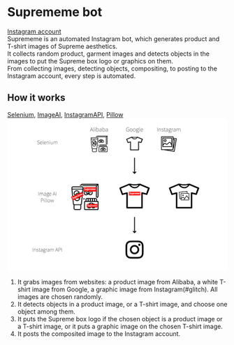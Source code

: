 # Suprememe bot
[Instagram account](https://www.instagram.com/suprememebot/)<br/>
Suprememe is an automated Instagram bot, which generates product and T-shirt images of  Supreme aesthetics.<br/>
It collects random product, garment images and detects objects in the images to put the Supreme box logo or graphics on them.<br/>
From collecting images, detecting objects, compositing, to posting to the Instagram account, every step is automated.<br/>
## How it works
[Selenium](https://www.seleniumhq.org/), [ImageAI](https://github.com/OlafenwaMoses/ImageAI/tree/master/imageai/Detection), [InstagramAPI](https://github.com/LevPasha/Instagram-API-python), [Pillow](https://pillow.readthedocs.io/en/stable/#)<br>
![flowchart](/documentation/flowchart.png)<br>
1. It grabs images from websites: a product image from Alibaba, a white T-shirt image from Google, a graphic image from Instagram(#glitch). All images are chosen randomly.<br>
2. It detects objects in a product image, or a T-shirt image, and choose one object among them.<br>
3. It puts the Supreme box logo if the chosen object is a product image or a T-shirt image, or it puts a graphic image on the chosen T-shirt image.<br>
4. It posts the composited image to the Instagram account.<br>

